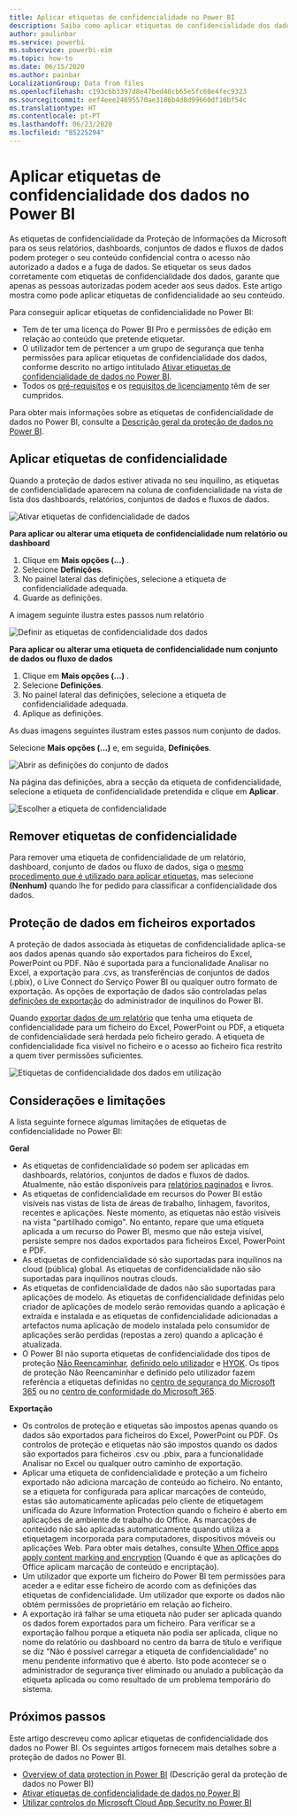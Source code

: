 ```yaml
---
title: Aplicar etiquetas de confidencialidade no Power BI
description: Saiba como aplicar etiquetas de confidencialidade dos dados no Power BI
author: paulinbar
ms.service: powerbi
ms.subservice: powerbi-eim
ms.topic: how-to
ms.date: 06/15/2020
ms.author: painbar
LocalizationGroup: Data from files
ms.openlocfilehash: c193c6b3397d8e47bed40cb65e5fc60e4fec9323
ms.sourcegitcommit: eef4eee24695570ae3186b4d8d99660df16bf54c
ms.translationtype: HT
ms.contentlocale: pt-PT
ms.lasthandoff: 06/23/2020
ms.locfileid: "85225294"
---
```

# <a name="apply-data-sensitivity-labels-in-power-bi"></a>Aplicar etiquetas de confidencialidade dos dados no Power BI

As etiquetas de confidencialidade da Proteção de Informações da Microsoft para os seus relatórios, dashboards, conjuntos de dados e fluxos de dados podem proteger o seu conteúdo confidencial contra o acesso não autorizado a dados e a fuga de dados. Se etiquetar os seus dados corretamente com etiquetas de confidencialidade dos dados, garante que apenas as pessoas autorizadas podem aceder aos seus dados. Este artigo mostra como pode aplicar etiquetas de confidencialidade ao seu conteúdo.

Para conseguir aplicar etiquetas de confidencialidade no Power BI:
* Tem de ter uma licença do Power BI Pro e permissões de edição em relação ao conteúdo que pretende etiquetar.
* O utilizador tem de pertencer a um grupo de segurança que tenha permissões para aplicar etiquetas de confidencialidade dos dados, conforme descrito no artigo intitulado [Ativar etiquetas de confidencialidade de dados no Power BI](../admin/service-security-enable-data-sensitivity-labels.md#enable-data-sensitivity-labels).
* Todos os [pré-requisitos](../admin/service-security-data-protection-overview.md#requirements-for-using-sensitivity-labels-in-power-bi) e os [requisitos de licenciamento](../admin/service-security-data-protection-overview.md#licensing) têm de ser cumpridos.

Para obter mais informações sobre as etiquetas de confidencialidade de dados no Power BI, consulte a [Descrição geral da proteção de dados no Power BI](../admin/service-security-data-protection-overview.md).

## <a name="applying-sensitivity-labels"></a>Aplicar etiquetas de confidencialidade

Quando a proteção de dados estiver ativada no seu inquilino, as etiquetas de confidencialidade aparecem na coluna de confidencialidade na vista de lista dos dashboards, relatórios, conjuntos de dados e fluxos de dados.

![Ativar etiquetas de confidencialidade de dados](media/service-security-apply-data-sensitivity-labels/apply-data-sensitivity-labels-01.png)

**Para aplicar ou alterar uma etiqueta de confidencialidade num relatório ou dashboard**
1. Clique em **Mais opções (...)** .
1. Selecione **Definições**.
1. No painel lateral das definições, selecione a etiqueta de confidencialidade adequada.
1. Guarde as definições.

A imagem seguinte ilustra estes passos num relatório

![Definir as etiquetas de confidencialidade dos dados](media/service-security-apply-data-sensitivity-labels/apply-data-sensitivity-labels-02.png)

**Para aplicar ou alterar uma etiqueta de confidencialidade num conjunto de dados ou fluxo de dados**

1. Clique em **Mais opções (...)** .
1. Selecione **Definições**.
1. No painel lateral das definições, selecione a etiqueta de confidencialidade adequada.
1. Aplique as definições.

As duas imagens seguintes ilustram estes passos num conjunto de dados.

Selecione **Mais opções (...)** e, em seguida, **Definições**.

![Abrir as definições do conjunto de dados](media/service-security-apply-data-sensitivity-labels/apply-data-sensitivity-labels-05.png)

Na página das definições, abra a secção da etiqueta de confidencialidade, selecione a etiqueta de confidencialidade pretendida e clique em **Aplicar**.

![Escolher a etiqueta de confidencialidade](media/service-security-apply-data-sensitivity-labels/apply-data-sensitivity-labels-06.png)

## <a name="removing-sensitivity-labels"></a>Remover etiquetas de confidencialidade
Para remover uma etiqueta de confidencialidade de um relatório, dashboard, conjunto de dados ou fluxo de dados, siga o [mesmo procedimento que é utilizado para aplicar etiquetas](#applying-sensitivity-labels), mas selecione **(Nenhum)** quando lhe for pedido para classificar a confidencialidade dos dados. 

## <a name="data-protection-in-exported-files"></a>Proteção de dados em ficheiros exportados

A proteção de dados associada às etiquetas de confidencialidade aplica-se aos dados apenas quando são exportados para ficheiros do Excel, PowerPoint ou PDF. Não é suportada para a funcionalidade Analisar no Excel, a exportação para .cvs, as transferências de conjuntos de dados (.pbix), o Live Connect do Serviço Power BI ou qualquer outro formato de exportação. As opções de exportação de dados são controladas pelas [definições de exportação](../service-admin-portal.md#export-and-sharing-settings) do administrador de inquilinos do Power BI.

Quando [exportar dados de um relatório](https://docs.microsoft.com/power-bi/consumer/end-user-export) que tenha uma etiqueta de confidencialidade para um ficheiro do Excel, PowerPoint ou PDF, a etiqueta de confidencialidade será herdada pelo ficheiro gerado. A etiqueta de confidencialidade fica visível no ficheiro e o acesso ao ficheiro fica restrito a quem tiver permissões suficientes.

![Etiquetas de confidencialidade dos dados em utilização](media/service-security-apply-data-sensitivity-labels/apply-data-sensitivity-labels-04b.png)

## <a name="considerations-and-limitations"></a>Considerações e limitações

A lista seguinte fornece algumas limitações de etiquetas de confidencialidade no Power BI:

**Geral**
* As etiquetas de confidencialidade só podem ser aplicadas em dashboards, relatórios, conjuntos de dados e fluxos de dados. Atualmente, não estão disponíveis para [relatórios paginados](../paginated-reports/report-builder-power-bi.md) e livros.
* As etiquetas de confidencialidade em recursos do Power BI estão visíveis nas vistas de lista de áreas de trabalho, linhagem, favoritos, recentes e aplicações. Neste momento, as etiquetas não estão visíveis na vista "partilhado comigo". No entanto, repare que uma etiqueta aplicada a um recurso do Power BI, mesmo que não esteja visível, persiste sempre nos dados exportados para ficheiros Excel, PowerPoint e PDF.
* As etiquetas de confidencialidade só são suportadas para inquilinos na cloud (pública) global. As etiquetas de confidencialidade não são suportadas para inquilinos noutras clouds.
* As etiquetas de confidencialidade de dados não são suportadas para aplicações de modelo. As etiquetas de confidencialidade definidas pelo criador de aplicações de modelo serão removidas quando a aplicação é extraída e instalada e as etiquetas de confidencialidade adicionadas a artefactos numa aplicação de modelo instalada pelo consumidor de aplicações serão perdidas (repostas a zero) quando a aplicação é atualizada.
* O Power BI não suporta etiquetas de confidencialidade dos tipos de proteção [Não Reencaminhar](https://docs.microsoft.com/microsoft-365/compliance/encryption-sensitivity-labels?view=o365-worldwide#let-users-assign-permissions), [definido pelo utilizador](https://docs.microsoft.com/microsoft-365/compliance/encryption-sensitivity-labels?view=o365-worldwide#let-users-assign-permissions) e [HYOK](https://docs.microsoft.com/azure/information-protection/configure-adrms-restrictions). Os tipos de proteção Não Reencaminhar e definido pelo utilizador fazem referência a etiquetas definidas no [centro de segurança do Microsoft 365](https://security.microsoft.com/) ou no [centro de conformidade do Microsoft 365](https://compliance.microsoft.com/).

**Exportação**
* Os controlos de proteção e etiquetas são impostos apenas quando os dados são exportados para ficheiros do Excel, PowerPoint ou PDF. Os controlos de proteção e etiquetas não são impostos quando os dados são exportados para ficheiros .csv ou .pbix, para a funcionalidade Analisar no Excel ou qualquer outro caminho de exportação.
* Aplicar uma etiqueta de confidencialidade e proteção a um ficheiro exportado não adiciona marcação de conteúdo ao ficheiro. No entanto, se a etiqueta for configurada para aplicar marcações de conteúdo, estas são automaticamente aplicadas pelo cliente de etiquetagem unificada do Azure Information Protection quando o ficheiro é aberto em aplicações de ambiente de trabalho do Office. As marcações de conteúdo não são aplicadas automaticamente quando utiliza a etiquetagem incorporada para computadores, dispositivos móveis ou aplicações Web. Para obter mais detalhes, consulte [When Office apps apply content marking and encryption](https://docs.microsoft.com/microsoft-365/compliance/sensitivity-labels-office-apps?view=o365-worldwide#when-office-apps-apply-content-marking-and-encryption) (Quando é que as aplicações do Office aplicam marcação de conteúdo e encriptação).
* Um utilizador que exporte um ficheiro do Power BI tem permissões para aceder a e editar esse ficheiro de acordo com as definições das etiquetas de confidencialidade. Um utilizador que exporte os dados não obtém permissões de proprietário em relação ao ficheiro.
* A exportação irá falhar se uma etiqueta não puder ser aplicada quando os dados forem exportados para um ficheiro. Para verificar se a exportação falhou porque a etiqueta não podia ser aplicada, clique no nome do relatório ou dashboard no centro da barra de título e verifique se diz "Não é possível carregar a etiqueta de confidencialidade" no menu pendente informativo que é aberto. Isto pode acontecer se o administrador de segurança tiver eliminado ou anulado a publicação da etiqueta aplicada ou como resultado de um problema temporário do sistema.

## <a name="next-steps"></a>Próximos passos

Este artigo descreveu como aplicar etiquetas de confidencialidade dos dados no Power BI. Os seguintes artigos fornecem mais detalhes sobre a proteção de dados no Power BI. 

* [Overview of data protection in Power BI](../admin/service-security-data-protection-overview.md) (Descrição geral da proteção de dados no Power BI)
* [Ativar etiquetas de confidencialidade de dados no Power BI](../admin/service-security-enable-data-sensitivity-labels.md)
* [Utilizar controlos do Microsoft Cloud App Security no Power BI](../admin/service-security-using-microsoft-cloud-app-security-controls.md)